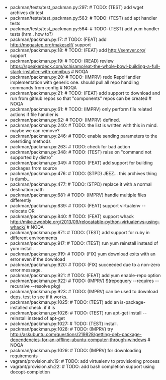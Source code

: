 - packman/tests/test_packman.py:297:    #  TODO: (TEST) add wget archives dir test
- packman/tests/test_packman.py:563:    #  TODO: (TEST) add apt handler tests
- packman/tests/test_packman.py:564:    #  TODO: (TEST) add yum handler tests (hrm.. how to?)
- packman/packman.py:17:    #  TODO: (FEAT) add http://megastep.org/makeself/ support
- packman/packman.py:18:    #  TODO: (FEAT) add http://semver.org/ support
- packman/packman.py:19:    #  TODO: (READ) review https://speakerdeck.com/schisamo/eat-the-whole-bowl-building-a-full-stack-installer-with-omnibus  # NOQA
- packman/packman.py:20:    #  TODO: (IMPRV) redo RepoHandler implementation with generic one. should pull all repo handling commands from config  # NOQA
- packman/packman.py:21:    #  TODO: (FEAT) add support to download and run from github repos so that "components" repos can be created  # NOQA
- packman/packman.py:61:    #  TODO: (IMPRV) only perform file related actions if file handler is
- packman/packman.py:62:    #  TODO: (IMPRV) defined.
- packman/packman.py:240:    #  TODO: the list is written with this in mind. maybe we can remove?
- packman/packman.py:246:    #  TODO: enable sending parameters to the overriding methods
- packman/packman.py:263:    #  TODO: check for bad action
- packman/packman.py:348:    #  TODO: (TEST) raise on "command not supported by distro"
- packman/packman.py:349:    #  TODO: (FEAT) add support for building packages from source
- packman/packman.py:476:    #  TODO: (STPD) JEEZ... this archives thing is dumb...
- packman/packman.py:477:    #  TODO: (STPD) replace it with a normal destination path
- packman/packman.py:681:    #  TODO: (IMPRV) handle multiple files differently
- packman/packman.py:839:    #  TODO: (FEAT) support virtualenv --relocate OR
- packman/packman.py:840:    #  TODO: (FEAT) support whack http://mike.zwobble.org/2013/09/relocatable-python-virtualenvs-using-whack/ # NOQA
- packman/packman.py:871:    #  TODO: (TEST) add support for ruby in different environments
- packman/packman.py:917:    #  TODO: (TEST) run yum reinstall instead of yum install.
- packman/packman.py:919:    #  TODO: (FIX) yum download exits with an error even if the download
- packman/packman.py:920:    #  TODO: (FIX) succeeded due to a non-zero error message.
- packman/packman.py:921:    #  TODO: (FEAT) add yum enable-repo option
- packman/packman.py:922:    #  TODO: (IMPRV) $(repoquery --requires --recursive --resolve pkg)
- packman/packman.py:923:    #  TODO: (IMPRV) can be used to download deps. test to see if it works.
- packman/packman.py:1025:    #  TODO: (TEST) add an is-package-installed check. if it is
- packman/packman.py:1026:    #  TODO: (TEST) run apt-get install --reinstall instead of apt-get
- packman/packman.py:1027:    #  TODO: (TEST) install.
- packman/packman.py:1028:    #  TODO: (IMPRV) try http://askubuntu.com/questions/219828/getting-deb-package-dependencies-for-an-offline-ubuntu-computer-through-windows  # NOQA
- packman/packman.py:1029:    #  TODO: (IMPRV) for downloading requirements
- vagrant/provision.sh:19:    #  TODO: add virtualenv to provisioning process
- vagrant/provision.sh:22:    #  TODO: add bash completion support using docopt-completion
